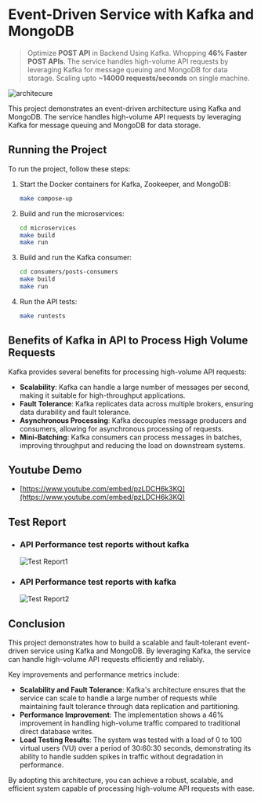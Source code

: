 # Event-Driven Service with Kafka and MongoDB

> Optimize **POST API** in Backend Using Kafka. Whopping **46% Faster POST APIs**. The service handles high-volume API requests by leveraging Kafka for message queuing and MongoDB for data storage. Scaling upto **~14000 requests/seconds** on single machine.

![architecure](assets/personalBlogs/images/event-arch.png)

This project demonstrates an event-driven architecture using Kafka and MongoDB. The service handles high-volume API requests by leveraging Kafka for message queuing and MongoDB for data storage.


## Running the Project

To run the project, follow these steps:

1. Start the Docker containers for Kafka, Zookeeper, and MongoDB:

    ```sh
    make compose-up
    ```

2. Build and run the microservices:

    ```sh
    cd microservices
    make build
    make run
    ```

3. Build and run the Kafka consumer:

    ```sh
    cd consumers/posts-consumers
    make build
    make run
    ```

4. Run the API tests:

    ```sh
    make runtests
    ```

## Benefits of Kafka in API to Process High Volume Requests

Kafka provides several benefits for processing high-volume API requests:

- **Scalability**: Kafka can handle a large number of messages per second, making it suitable for high-throughput applications.
- **Fault Tolerance**: Kafka replicates data across multiple brokers, ensuring data durability and fault tolerance.
- **Asynchronous Processing**: Kafka decouples message producers and consumers, allowing for asynchronous processing of requests.
- **Mini-Batching**: Kafka consumers can process messages in batches, improving throughput and reducing the load on downstream systems.

## Youtube Demo

- [https://www.youtube.com/embed/pzLDCH6k3KQ](https://www.youtube.com/embed/pzLDCH6k3KQ)

## Test Report

- ### API Performance test reports without kafka

    ![Test Report1](assets/personalBlogs/images/event-test-reports-without-kafka.png)

- ### API Performance test reports with kafka

    ![Test Report2](assets/personalBlogs/images/event-test-reports-with-kafka.png)


## Conclusion

This project demonstrates how to build a scalable and fault-tolerant event-driven service using Kafka and MongoDB. By leveraging Kafka, the service can handle high-volume API requests efficiently and reliably.

Key improvements and performance metrics include:

- **Scalability and Fault Tolerance**: Kafka's architecture ensures that the service can scale to handle a large number of requests while maintaining fault tolerance through data replication and partitioning.
- **Performance Improvement**: The implementation shows a 46% improvement in handling high-volume traffic compared to traditional direct database writes.
- **Load Testing Results**: The system was tested with a load of 0 to 100 virtual users (VU) over a period of 30:60:30 seconds, demonstrating its ability to handle sudden spikes in traffic without degradation in performance.

By adopting this architecture, you can achieve a robust, scalable, and efficient system capable of processing high-volume API requests with ease.